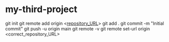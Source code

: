 # my-third-project
git init
git remote add origin <[repository_URL](https://github.com/graftDamien129012/my-third-project/edit/main/README.md)>
git add .
git commit -m "Initial commit"
git push -u origin main
git remote -v
git remote set-url origin <correct_repository_URL>
